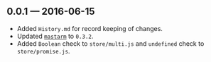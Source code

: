 
## 0.0.1 — 2016-06-15

* Added `History.md` for record keeping of changes.
* Updated [`mastarm`](https://github.com/conveyal/mastarm) to `0.3.2`.
* Added `Boolean` check to `store/multi.js` and `undefined` check to `store/promise.js`.
